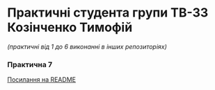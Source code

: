 # Практичні студента групи ТВ-33 Козінченко Тимофій
*(практичні від 1 до 6 виконанні в інших репозиторіях)*
### Практична 7
[Посилання на README](7/README.md)
